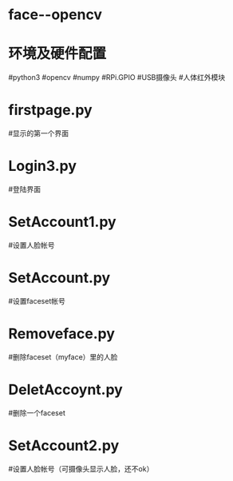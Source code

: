 # face--opencv

# 环境及硬件配置
  #python3
  #opencv
  #numpy
  #RPi.GPIO
  #USB摄像头
  #人体红外模块



# firstpage.py
  #显示的第一个界面

# Login3.py
  #登陆界面

# SetAccount1.py
  #设置人脸帐号

# SetAccount.py
  #设置faceset帐号

# Removeface.py
  #删除faceset（myface）里的人脸

# DeletAccoynt.py
  #删除一个faceset

# SetAccount2.py
  #设置人脸帐号（可摄像头显示人脸，还不ok）
